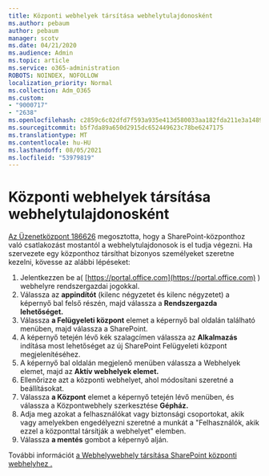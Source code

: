 ```yaml
---
title: Központi webhelyek társítása webhelytulajdonosként
ms.author: pebaum
author: pebaum
manager: scotv
ms.date: 04/21/2020
ms.audience: Admin
ms.topic: article
ms.service: o365-administration
ROBOTS: NOINDEX, NOFOLLOW
localization_priority: Normal
ms.collection: Adm_O365
ms.custom:
- "9000717"
- "2638"
ms.openlocfilehash: c2859c6c02dfd7f593a935e413d580033aa182fda211e3a1489b43fddc067c6c
ms.sourcegitcommit: b5f7da89a650d2915dc652449623c78be6247175
ms.translationtype: MT
ms.contentlocale: hu-HU
ms.lasthandoff: 08/05/2021
ms.locfileid: "53979819"
---
```

# <a name="associate-hub-sites-as-site-owner"></a>Központi webhelyek társítása webhelytulajdonosként

[Az Üzenetközpont 186626](https://admin.microsoft.com/Adminportal/Home?source=applauncher#/MessageCenter?id=MC186626) megosztotta, hogy a SharePoint-központhoz való csatlakozást mostantól a webhelytulajdonosok is el tudja végezni. Ha szervezete egy központhoz társíthat bizonyos személyeket szeretne kezelni, kövesse az alábbi lépéseket: 

1. Jelentkezzen be a( [https://portal.office.com](https://portal.office.com) ) webhelyre rendszergazdai jogokkal.
2. Válassza az **appindítót** (kilenc négyzetet és kilenc négyzetet) a képernyő bal felső részén, majd válassza a **Rendszergazda lehetőséget.**
3. Válassza **a Felügyeleti központ** elemet a képernyő bal oldalán található menüben, majd válassza a SharePoint. 
4. A képernyő tetején lévő kék szalagcímen válassza az **Alkalmazás** indítása most lehetőséget az új SharePoint Felügyeleti központ megjelenítéséhez.
5. A képernyő bal oldalán megjelenő menüben válassza a Webhelyek elemet, majd az **Aktív webhelyek elemet.** 
6. Ellenőrizze azt a központi webhelyet, ahol módosítani szeretné a beállításokat.
7. Válassza **a Központ** elemet a képernyő tetején lévő menüben, és válassza a Központwebhely szerkesztése **Gépház.**
8. Adja meg azokat a felhasználókat vagy biztonsági csoportokat, akik vagy amelyekben engedélyezni szeretné a munkát a "Felhasználók, akik ezzel a központtal társítják a webhelyet" elemben.
9. Válassza **a mentés** gombot a képernyő alján.

További információt [a Webhelywebhely társítása SharePoint központi webhelyhez .](https://support.office.com/article/associate-a-sharepoint-site-with-a-hub-site-ae0009fd-af04-4d3d-917d-88edb43efc05) 